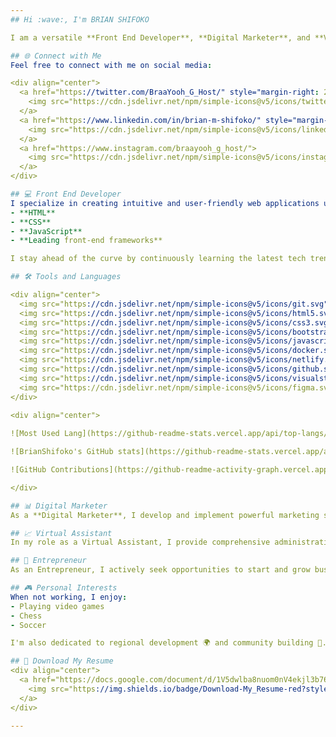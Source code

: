 ```yaml
---
## Hi :wave:, I'm BRIAN SHIFOKO

I am a versatile **Front End Developer**, **Digital Marketer**, and **Virtual Assistant** passionate about technology and innovation from **Kenya**.

## 🌐 Connect with Me
Feel free to connect with me on social media:

<div align="center">
  <a href="https://twitter.com/BraaYooh_G_Host/" style="margin-right: 20px;">
    <img src="https://cdn.jsdelivr.net/npm/simple-icons@v5/icons/twitter.svg" alt="Twitter" height="30" width="40"/>
  </a>
  <a href="https://www.linkedin.com/in/brian-m-shifoko/" style="margin-right: 20px;">
    <img src="https://cdn.jsdelivr.net/npm/simple-icons@v5/icons/linkedin.svg" alt="LinkedIn" height="30" width="40"/>
  </a>
  <a href="https://www.instagram.com/braayooh_g_host/">
    <img src="https://cdn.jsdelivr.net/npm/simple-icons@v5/icons/instagram.svg" alt="Instagram" height="30" width="40"/>
  </a>
</div>

## 💻 Front End Developer
I specialize in creating intuitive and user-friendly web applications using:
- **HTML**
- **CSS**
- **JavaScript**
- **Leading front-end frameworks**

I stay ahead of the curve by continuously learning the latest tech trends and developments 🚀, ensuring I deliver modern and efficient solutions.

## 🛠 Tools and Languages

<div align="center">
  <img src="https://cdn.jsdelivr.net/npm/simple-icons@v5/icons/git.svg" alt="Git" height="30" width="30" style="margin-right: 10px;"/>
  <img src="https://cdn.jsdelivr.net/npm/simple-icons@v5/icons/html5.svg" alt="HTML" height="30" width="30" style="margin-right: 10px;"/>
  <img src="https://cdn.jsdelivr.net/npm/simple-icons@v5/icons/css3.svg" alt="CSS" height="30" width="30" style="margin-right: 10px;"/>
  <img src="https://cdn.jsdelivr.net/npm/simple-icons@v5/icons/bootstrap.svg" alt="Bootstrap" height="30" width="30" style="margin-right: 10px;"/>
  <img src="https://cdn.jsdelivr.net/npm/simple-icons@v5/icons/javascript.svg" alt="JavaScript" height="30" width="30" style="margin-right: 10px;"/>
  <img src="https://cdn.jsdelivr.net/npm/simple-icons@v5/icons/docker.svg" alt="Docker" height="30" width="30" style="margin-right: 10px;"/>
  <img src="https://cdn.jsdelivr.net/npm/simple-icons@v5/icons/netlify.svg" alt="Netlify" height="30" width="30" style="margin-right: 10px;"/>
  <img src="https://cdn.jsdelivr.net/npm/simple-icons@v5/icons/github.svg" alt="GitHub" height="30" width="30" style="margin-right: 10px;"/>
  <img src="https://cdn.jsdelivr.net/npm/simple-icons@v5/icons/visualstudiocode.svg" alt="Visual Studio Code" height="30" width="30" style="margin-right: 10px;"/>
  <img src="https://cdn.jsdelivr.net/npm/simple-icons@v5/icons/figma.svg" alt="Figma" height="30" width="30"/>
</div>

<div align="center">
  
![Most Used Lang](https://github-readme-stats.vercel.app/api/top-langs/?username=BrianShifoko&layout=compact&theme=default&hide_title=false)

![BrianShifoko's GitHub stats](https://github-readme-stats.vercel.app/api?username=BrianShifoko&show_icons=true&count_private=true&theme=default)

![GitHub Contributions](https://github-readme-activity-graph.vercel.app/graph?username=BrianShifoko) 

</div>

## 📊 Digital Marketer
As a **Digital Marketer**, I develop and implement powerful marketing strategies to drive growth and enhance brand visibility. My expertise spans search engine optimization (SEO), social media marketing, and email marketing, helping businesses achieve their marketing goals effectively.

## 📈 Virtual Assistant
In my role as a Virtual Assistant, I provide comprehensive administrative and personal support to streamline operations and boost productivity for businesses and individuals.

## 🌟 Entrepreneur
As an Entrepreneur, I actively seek opportunities to start and grow businesses across various industries, driven by a passion for innovation and growth.

## 🎮 Personal Interests
When not working, I enjoy:
- Playing video games
- Chess
- Soccer

I'm also dedicated to regional development 🌍 and community building 🤝.

## 📄 Download My Resume
<div align="center">
  <a href="https://docs.google.com/document/d/1V5dwlba8nuom0nV4ekjl3b76iIti67VyobxXTXcNdl0/edit" download>
    <img src="https://img.shields.io/badge/Download-My_Resume-red?style=for-the-badge&logo=googledrive&logoColor=white; border-radius: 5px" alt="Download my Resume"/>
  </a>
</div>

---
```

